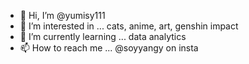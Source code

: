 - 👋 Hi, I’m @yumisy111
- 👀 I’m interested in ... cats, anime, art, genshin impact
- 🌱 I’m currently learning ... data analytics
- 📫 How to reach me ... @soyyangy on insta

<!---
yumisy111/yumisy111 is a ✨ special ✨ repository because its `README.md` (this file) appears on your GitHub profile.
You can click the Preview link to take a look at your changes.
--->
